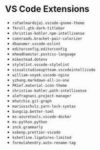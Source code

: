 # VS Code Extensions

* `rafaelmardojai.vscode-gnome-theme`
* `fkrull.gtk-dark-titlebar`
* `christian-kohler.npm-intellisense`
* `coenraads.bracket-pair-colorizer`
* `dbaeumer.vscode-eslint`
* `editorconfig.editorconfig`
* `mhmadhamster.postcss-language`
* `mikestead.dotenv`
* `stylelint.vscode-stylelint`
* `visualstudioexptteam.vscodeintellicode`
* `william-voyek.vscode-nginx`
* `yzhang.markdown-all-in-one`
* `PKief.material-icon-theme`
* `christian-kohler.path-intellisense`
* `alefragnani.project-manager`
* `mhutchie.git-graph`
* `mariusschulz.yarn-lock-syntax`
* `bungcip.better-toml`
* `ms-azuretools.vscode-docker`
* `ms-python.python`
* `znck.grammarly`
* `esbenp.prettier-vscode`
* `kshetline.ligatures-limited`
* `formulahendry.auto-rename-tag`
